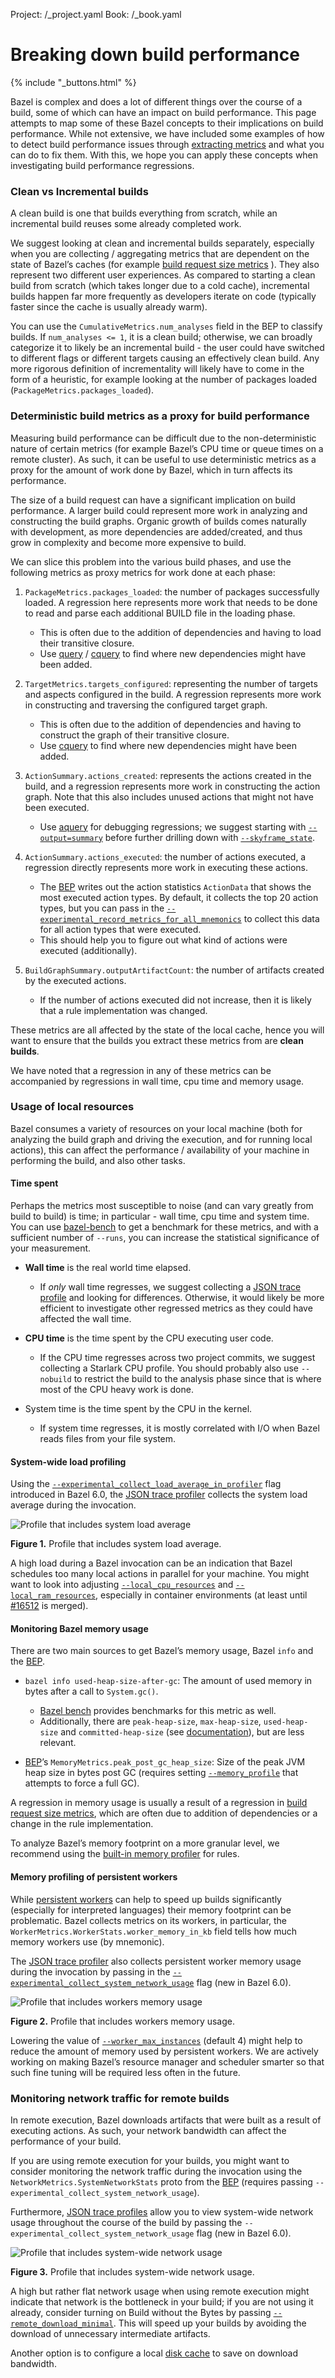 Project: /_project.yaml
Book: /_book.yaml

# Breaking down build performance

{% include "_buttons.html" %}

Bazel is complex and does a lot of different things over the course of a build,
some of which can have an impact on build performance. This page attempts to map
some of these Bazel concepts to their implications on build performance. While
not extensive, we have included some examples of how to detect build performance
issues through [extracting metrics](/configure/build-performance-metrics)
and what you can do to fix them. With this, we hope you can apply these concepts
when investigating build performance regressions.

### Clean vs Incremental builds

A clean build is one that builds everything from scratch, while an incremental
build reuses some already completed work.

We suggest looking at clean and incremental builds separately, especially when
you are collecting / aggregating metrics that are dependent on the state of
Bazel’s caches (for example
[build request size metrics](#deterministic-build-metrics-as-a-proxy-for-build-performance)
). They also represent two different user experiences. As compared to starting
a clean build from scratch (which takes longer due to a cold cache), incremental
builds happen far more frequently as developers iterate on code (typically
faster since the cache is usually already warm).

You can use the `CumulativeMetrics.num_analyses` field in the BEP to classify
builds. If `num_analyses <= 1`, it is a clean build; otherwise, we can broadly
categorize it to likely be an incremental build - the user could have switched
to different flags or different targets causing an effectively clean build. Any
more rigorous definition of incrementality will likely have to come in the form
of a heuristic, for example looking at the number of packages loaded
(`PackageMetrics.packages_loaded`).

### Deterministic build metrics as a proxy for build performance

Measuring build performance can be difficult due to the non-deterministic nature
of certain metrics (for example Bazel’s CPU time or queue times on a remote
cluster). As such, it can be useful to use deterministic metrics as a proxy for
the amount of work done by Bazel, which in turn affects its performance.

The size of a build request can have a significant implication on build
performance. A larger build could represent more work in analyzing and
constructing the build graphs. Organic growth of builds comes naturally with
development, as more dependencies are added/created, and thus grow in complexity
and become more expensive to build.

We can slice this problem into the various build phases, and use the following
metrics as proxy metrics for work done at each phase:

1. `PackageMetrics.packages_loaded`: the number of packages successfully loaded.
  A regression here represents more work that needs to be done to read and parse
  each additional BUILD file in the loading phase.
   - This is often due to the addition of dependencies and having to load their
     transitive closure.
   - Use [query](/query/quickstart) / [cquery](/query/cquery) to find
     where new dependencies might have been added.

2. `TargetMetrics.targets_configured`: representing the number of targets and
  aspects configured in the build. A regression represents more work in
  constructing and traversing the configured target graph.
   - This is often due to the addition of dependencies and having to construct
     the graph of their transitive closure.
   - Use [cquery](/query/cquery) to find where new
     dependencies might have been added.

3. `ActionSummary.actions_created`: represents the actions created in the build,
  and a regression represents more work in constructing the action graph. Note
  that this also includes unused actions that might not have been executed.
   - Use [aquery](/query/aquery) for debugging regressions;
     we suggest starting with
     [`--output=summary`](/reference/command-line-reference#flag--output)
     before further drilling down with
     [`--skyframe_state`](/reference/command-line-reference#flag--skyframe_state).

4. `ActionSummary.actions_executed`: the number of actions executed, a
  regression directly represents more work in executing these actions.
   - The [BEP](/remote/bep) writes out the action statistics
     `ActionData` that shows the most executed action types. By default, it
     collects the top 20 action types, but you can pass in the
     [`--experimental_record_metrics_for_all_mnemonics`](/reference/command-line-reference#flag--experimental_record_metrics_for_all_mnemonics)
     to collect this data for all action types that were executed.
   - This should help you to figure out what kind of actions were executed
     (additionally).

5. `BuildGraphSummary.outputArtifactCount`: the number of artifacts created by
  the executed actions.
   - If the number of actions executed did not increase, then it is likely that
     a rule implementation was changed.


These metrics are all affected by the state of the local cache, hence you will
want to ensure that the builds you extract these metrics from are
**clean builds**.

We have noted that a regression in any of these metrics can be accompanied by
regressions in wall time, cpu time and memory usage.

### Usage of local resources

Bazel consumes a variety of resources on your local machine (both for analyzing
the build graph and driving the execution, and for running local actions), this
can affect the performance / availability of your machine in performing the
build, and also other tasks.

#### Time spent

Perhaps the metrics most susceptible to noise (and can vary greatly from build
to build) is time; in particular - wall time, cpu time and system time. You can
use [bazel-bench](https://github.com/bazelbuild/bazel-bench) to get
a benchmark for these metrics, and with a sufficient number of `--runs`, you can
increase the statistical significance of your measurement.

- **Wall time** is the real world time elapsed.
   - If _only_ wall time regresses, we suggest collecting a
     [JSON trace profile](/configure/json-trace-profile) and looking for
     differences. Otherwise, it would likely be more efficient to investigate
     other regressed metrics as they could have affected the wall time.

- **CPU time** is the time spent by the CPU executing user code.
   - If the CPU time regresses across two project commits, we suggest collecting
     a Starlark CPU profile. You should probably also use `--nobuild` to
     restrict the build to the analysis phase since that is where most of the
     CPU heavy work is done.

- System time is the time spent by the CPU in the kernel.
   - If system time regresses, it is mostly correlated with I/O when Bazel reads
     files from your file system.

#### System-wide load profiling

Using the
[`--experimental_collect_load_average_in_profiler`](https://github.com/bazelbuild/bazel/blob/6.0.0/src/main/java/com/google/devtools/build/lib/runtime/CommonCommandOptions.java#L306-L312)
flag introduced in Bazel 6.0, the [JSON trace profiler](/configure/json-trace-profile) collects the
system load average during the invocation.

![Profile that includes system load average](/docs/images/json-trace-profile-system-load-average.png "Profile that includes system load average")

**Figure 1.** Profile that includes system load average.

A high load during a Bazel invocation can be an indication that Bazel schedules
too many local actions in parallel for your machine. You might want to look into
adjusting
[`--local_cpu_resources`](/reference/command-line-reference#flag--local_cpu_resources)
and [`--local_ram_resources`](/reference/command-line-reference#flag--local_ram_resources),
especially in container environments (at least until
[#16512](https://github.com/bazelbuild/bazel/pull/16512) is merged).


#### Monitoring Bazel memory usage

There are two main sources to get Bazel’s memory usage, Bazel `info` and the
[BEP](/remote/bep).

- `bazel info used-heap-size-after-gc`: The amount of used memory in bytes after
  a call to `System.gc()`.
   - [Bazel bench](https://github.com/bazelbuild/bazel-bench)
     provides benchmarks for this metric as well.
   - Additionally, there are `peak-heap-size`, `max-heap-size`, `used-heap-size`
     and `committed-heap-size` (see
     [documentation](/user-manual#configuration-independent-data)), but are
     less relevant.

- [BEP](/remote/bep)’s
  `MemoryMetrics.peak_post_gc_heap_size`: Size of the peak JVM heap size in
  bytes post GC (requires setting
  [`--memory_profile`](/reference/command-line-reference#flag--memory_profile)
  that attempts to force a full GC).

A regression in memory usage is usually a result of a regression in
[build request size metrics](#deterministic_build_metrics_as_a_proxy_for_build_performance),
which are often due to addition of dependencies or a change in the rule
implementation.

To analyze Bazel’s memory footprint on a more granular level, we recommend using
the [built-in memory profiler](/rules/performance#memory-profiling)
for rules.

#### Memory profiling of persistent workers

While [persistent workers](/remote/persistent) can help to speed up builds
significantly (especially for interpreted languages) their memory footprint can
be problematic. Bazel collects metrics on its workers, in particular, the
`WorkerMetrics.WorkerStats.worker_memory_in_kb` field tells how much memory
workers use (by mnemonic).

The [JSON trace profiler](/configure/json-trace-profile) also collects
persistent worker memory usage during the invocation by passing in the
[`--experimental_collect_system_network_usage`](https://github.com/bazelbuild/bazel/blob/6.0.0/src/main/java/com/google/devtools/build/lib/runtime/CommonCommandOptions.java#L314-L320)
flag (new in Bazel 6.0).

![Profile that includes workers memory usage](/docs/images/json-trace-profile-workers-memory-usage.png "Profile that includes workers memory usage")

**Figure 2.** Profile that includes workers memory usage.

Lowering the value of
[`--worker_max_instances`](/reference/command-line-reference#flag--worker_max_instances)
(default 4) might help to reduce
the amount of memory used by persistent workers. We are actively working on
making Bazel’s resource manager and scheduler smarter so that such fine tuning
will be required less often in the future.

### Monitoring network traffic for remote builds

In remote execution, Bazel downloads artifacts that were built as a result of
executing actions. As such, your network bandwidth can affect the performance
of your build.

If you are using remote execution for your builds, you might want to consider
monitoring the network traffic during the invocation using the
`NetworkMetrics.SystemNetworkStats` proto from the [BEP](/remote/bep)
(requires passing `--experimental_collect_system_network_usage`).

Furthermore, [JSON trace profiles](/configure/json-trace-profile) allow you
to view system-wide network usage throughout the course of the build by passing
the `--experimental_collect_system_network_usage` flag (new in Bazel 6.0).

![Profile that includes system-wide network usage](/docs/images/json-trace-profile-network-usage.png "Profile that includes system-wide network usage")

**Figure 3.** Profile that includes system-wide network usage.

A high but rather flat network usage when using remote execution might indicate
that network is the bottleneck in your build; if you are not using it already,
consider turning on Build without the Bytes by passing
[`--remote_download_minimal`](/reference/command-line-reference#flag--remote_download_minimal).
This will speed up your builds by avoiding the download of unnecessary intermediate artifacts.

Another option is to configure a local
[disk cache](/reference/command-line-reference#flag--disk_cache) to save on
download bandwidth.
